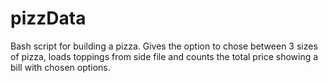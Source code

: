 # pizzData
Bash script for building a pizza.
Gives the option to chose between 3 sizes of pizza, loads toppings from side file and counts the total price showing a bill with chosen options.
